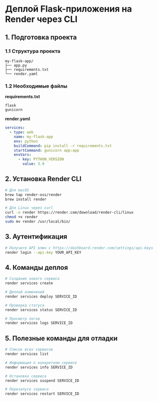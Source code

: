 # Деплой Flask-приложения на Render через CLI

## 1. Подготовка проекта

### 1.1 Структура проекта
```
my-flask-app/
├── app.py
├── requirements.txt
└── render.yaml
```

### 1.2 Необходимые файлы

**requirements.txt**
```
flask
gunicorn
```

**render.yaml**
```yaml
services:
  - type: web
    name: my-flask-app
    env: python
    buildCommand: pip install -r requirements.txt
    startCommand: gunicorn app:app
    envVars:
      - key: PYTHON_VERSION
        value: 3.9
```

## 2. Установка Render CLI

```bash
# Для macOS
brew tap render-oss/render
brew install render

# Для Linux через curl
curl -o render https://render.com/download/render-cli/linux
chmod +x render
sudo mv render /usr/local/bin/
```

## 3. Аутентификация

```bash
# Получите API ключ с https://dashboard.render.com/settings/api-keys
render login --api-key YOUR_API_KEY
```

## 4. Команды деплоя

```bash
# Создание нового сервиса
render services create

# Деплой изменений
render services deploy SERVICE_ID

# Проверка статуса
render services status SERVICE_ID

# Просмотр логов
render services logs SERVICE_ID
```

## 5. Полезные команды для отладки

```bash
# Список всех сервисов
render services list

# Информация о конкретном сервисе
render services info SERVICE_ID

# Остановка сервиса
render services suspend SERVICE_ID

# Перезапуск сервиса
render services restart SERVICE_ID
```
